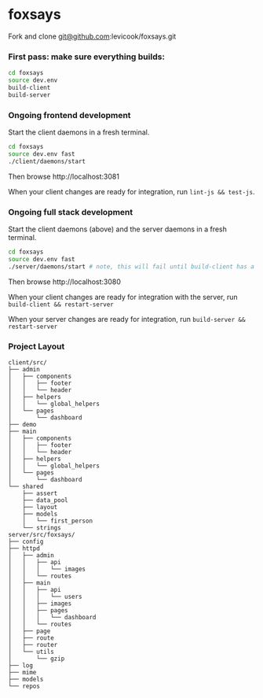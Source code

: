 foxsays
=======

Fork and clone git@github.com:levicook/foxsays.git


### First pass: make sure everything builds:

```bash
cd foxsays
source dev.env
build-client
build-server
```


### Ongoing frontend development

Start the client daemons in a fresh terminal.

```bash
cd foxsays
source dev.env fast
./client/daemons/start
```

Then browse http://localhost:3081

When your client changes are ready for integration, run `lint-js && test-js`.


### Ongoing full stack development

Start the client daemons (above) and the server daemons in a fresh terminal.

```bash
cd foxsays
source dev.env fast
./server/daemons/start # note, this will fail until build-client has a clean run
```

Then browse http://localhost:3080

When your client changes are ready for integration with the server, run `build-client && restart-server`

When your server changes are ready for integration, run `build-server && restart-server`

### Project Layout

```
client/src/
├── admin
│   ├── components
│   │   ├── footer
│   │   └── header
│   ├── helpers
│   │   └── global_helpers
│   └── pages
│       └── dashboard
├── demo
├── main
│   ├── components
│   │   ├── footer
│   │   └── header
│   ├── helpers
│   │   └── global_helpers
│   └── pages
│       └── dashboard
└── shared
    ├── assert
    ├── data_pool
    ├── layout
    ├── models
    │   └── first_person
    └── strings
server/src/foxsays/
├── config
├── httpd
│   ├── admin
│   │   ├── api
│   │   │   └── images
│   │   └── routes
│   ├── main
│   │   ├── api
│   │   │   └── users
│   │   ├── images
│   │   ├── pages
│   │   │   └── dashboard
│   │   └── routes
│   ├── page
│   ├── route
│   ├── router
│   └── utils
│       └── gzip
├── log
├── mime
├── models
└── repos

```
